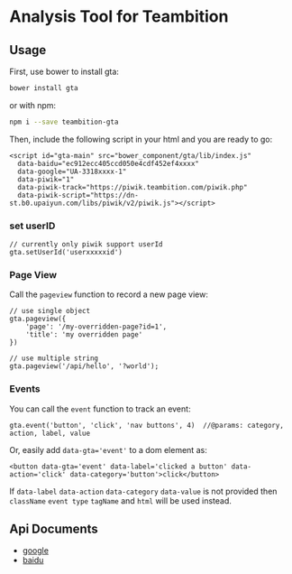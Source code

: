 # Analysis Tool for Teambition

## Usage

First, use bower to install gta:

```bash
bower install gta
```

or with npm:

```bash
npm i --save teambition-gta
```

Then, include the following script in your html and you are ready to go:

```
<script id="gta-main" src="bower_component/gta/lib/index.js"
  data-baidu="ec912ecc405ccd050e4cdf452ef4xxxx"
  data-google="UA-3318xxxx-1"
  data-piwik="1"
  data-piwik-track="https://piwik.teambition.com/piwik.php"
  data-piwik-script="https://dn-st.b0.upaiyun.com/libs/piwik/v2/piwik.js"></script>
```

### set userID
```
// currently only piwik support userId
gta.setUserId('userxxxxxid')
```

### Page View

Call the `pageview` function to record a new page view:
```
// use single object
gta.pageview({
    'page': '/my-overridden-page?id=1',
    'title': 'my overridden page'
})

// use multiple string
gta.pageview('/api/hello', '?world');
```

### Events

You can call the `event` function to track an event:
```
gta.event('button', 'click', 'nav buttons', 4)  //@params: category, action, label, value
```
Or, easily add `data-gta='event'` to a dom element as:
```
<button data-gta='event' data-label='clicked a button' data-action='click' data-category='button'>click</button>
```
If `data-label` `data-action` `data-category` `data-value` is not provided then `className` `event type` `tagName` and `html` will be used instead.

## Api Documents

* [google](https://developers.google.com/analytics/devguides/collection/analyticsjs/)
* [baidu](http://tongji.baidu.com/open/api/more?p=ref_trackPageview)
